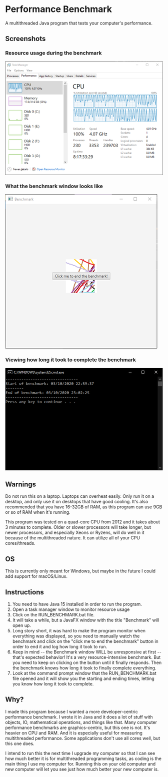# Performance Benchmark

A multithreaded Java program that tests your computer's performance.

## Screenshots

### Resource usage during the benchmark

![Screenshot of task manager during benchmark](https://raw.githubusercontent.com/0x416c616e/performance_benchmark/main/screenshots/task_manager.PNG)

### What the benchmark window looks like

![What the benchmark window looks like](https://raw.githubusercontent.com/0x416c616e/performance_benchmark/main/screenshots/window.PNG)

### Viewing how long it took to complete the benchmark

![Finished result of the benchmark](https://raw.githubusercontent.com/0x416c616e/performance_benchmark/main/screenshots/command_prompt.PNG)


## Warnings

Do not run this on a laptop. Laptops can overheat easily. Only run it on a desktop, and only use it on desktops that have good cooling. It's also recommended that you have 16-32GB of RAM, as this program can use 9GB or so of RAM when it's running.

This program was tested on a quad-core CPU from 2012 and it takes about 3 minutes to complete. Older or slower processors will take longer, but newer processors, and especially Xeons or Ryzens, will do well in it because of the multithreaded nature. It can utilize all of your CPU cores/threads.

## OS

This is currently only meant for Windows, but maybe in the future I could add support for macOS/Linux.

## Instructions

1. You need to have Java 15 installed in order to run the program.
2. Open a task manager window to monitor resource usage
3. Click on the RUN_BENCHMARK.bat file.
4. It will take a while, but a JavaFX window with the title "Benchmark" will open up.
5. Long story short, it was hard to make the program monitor when everything was displayed, so you need to manually watch the benchmark and click on the "click me to end the benchmark" button in order to end it and log how long it took to run.
6. Keep in mind -- the Benchmark window WILL be unresponsive at first -- that's expected behavior! It's a very resource-intensive benchmark. But you need to keep on clicking on the button until it finally responds. Then the benchmark knows how long it took to finally complete everything.
7. Look at the command prompt window that the RUN_BENCHMARK.bat file opened and it will show you the starting and ending times, letting you know how long it took to complete.

## Why?

I made this program because I wanted a more developer-centric performance benchmark. I wrote it in Java and it does a lot of stuff with objects, IO, mathematical operations, and things like that. Many computer performance benchmarks are graphics-centric, but this one is not. It's heavier on CPU and RAM. And it is especially useful for measuring multithreaded performance. Some applications don't use all cores well, but this one does. 

I intend to run this the next time I upgrade my computer so that I can see how much better it is for multithreaded programming tasks, as coding is the main thing I use my computer for. Running this on your old computer and new computer will let you see just how much better your new computer is.
